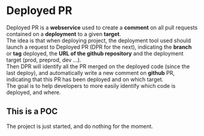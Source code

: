 # Deployed PR

Deployed PR is a **webservice** used to create a **comment** on all pull requests contained on a **deployment** to a given **target**.    
The idea is that when deploying project, the deployment tool used should launch a request to Deployed PR (DPR for the next), indicating the **branch** or **tag** deployed, the **URL of the github repository** and the deployment target (prod, preprod, dev …).    
Then DPR will identify all the PR merged on the deployed code (since the last deploy), and automatically write a new comment on **github** PR, indicating that this PR has been deployed and on which target.    
The goal is to help developers to more easily identify which code is deployed, and where.    

## This is a POC
The project is just started, and do nothing for the moment.    
